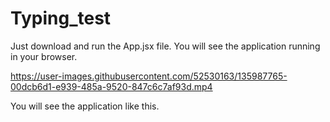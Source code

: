 # Typing_test
Just download and run the App.jsx file. You will see the application running in your browser.



https://user-images.githubusercontent.com/52530163/135987765-00dcb6d1-e939-485a-9520-847c6c7af93d.mp4

You will see the application like this.

